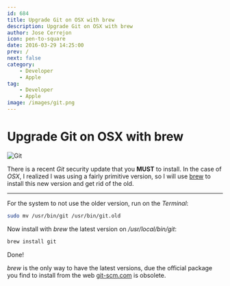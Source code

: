 ```yaml
---
id: 684
title: Upgrade Git on OSX with brew
description: Upgrade Git on OSX with brew
author: Jose Cerrejon
icon: pen-to-square
date: 2016-03-29 14:25:00
prev: /
next: false
category:
    - Developer
    - Apple
tag:
    - Developer
    - Apple
image: /images/git.png
---
```


# Upgrade Git on OSX with brew

![Git](/images/git.png)

There is a recent _Git_ security update that you **MUST** to install. In the case of _OSX_, I realized I was using a fairly primitive version, so I will use [brew](https://brew.sh) to install this new version and get rid of the old.

---

For the system to not use the older version, run on the _Terminal_:

```bash
sudo mv /usr/bin/git /usr/bin/git.old
```

Now install with _brew_ the latest version on _/usr/local/bin/git_:

```bash
brew install git
```

Done!

_brew_ is the only way to have the latest versions, due the official package you find to install from the web [git-scm.com](https://git-scm.com/downloads) is obsolete.
